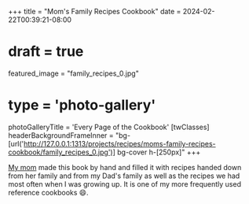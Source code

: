+++
title = "Mom's Family Recipes Cookbook"
date = 2024-02-22T00:39:21-08:00
# draft = true
featured_image = "family_recipes_0.jpg"
# type = 'photo-gallery'
photoGalleryTitle = 'Every Page of the Cookbook'
[twClasses]
  headerBackgroundFrameInner = "bg-[url('http://127.0.0.1:1313/projects/recipes/moms-family-recipes-cookbook/family_recipes_0.jpg')] bg-cover h-[250px]"
+++

[My mom](https://www.louisestrawbridge.com/) made this book by hand and filled it with recipes handed down from her family and from my Dad's family as well as the recipes we had most often when I was growing up. It is one of my more frequently used reference cookbooks :smile:.